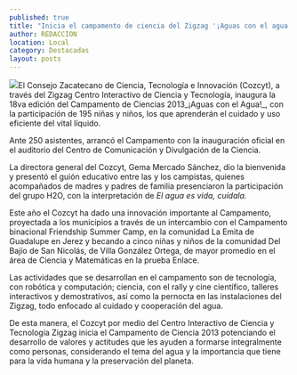 ```yaml
---
published: true
title: "Inicia el campamento de ciencia del Zigzag '¡Aguas con el agua!'"
author: REDACCION
location: Local
category: Destacadas
layout: posts
---
```


![](http://i.imgur.com/ualKKClm.jpg)El Consejo Zacatecano de Ciencia, Tecnología e Innovación (Cozcyt), a través del Zigzag Centro Interactivo de Ciencia y Tecnología, inaugura la 18va edición del Campamento de Ciencias 2013_¡Aguas con el Agua!_, con la participación de 195 niñas y niños, los que aprenderán el cuidado y uso eficiente del vital líquido.

Ante 250 asistentes, arrancó el Campamento con la inauguración oficial en el auditorio del Centro de Comunicación y Divulgación de la Ciencia. 

La directora general del Cozcyt, Gema Mercado Sánchez, dio la bienvenida y presentó el guión educativo entre las y los campistas, quienes acompañados de madres y padres de familia presenciaron la participación del grupo H2O, con la interpretación de _El agua es vida, cuídala._

Este año el Cozcyt ha dado una innovación importante al Campamento, proyectada a los municipios a través de un intercambio con el Campamento binacional Friendship Summer Camp, en la comunidad La Emita de Guadalupe en Jerez y becando a cinco niñas y niños de la comunidad Del Bajío de San Nicolás, de Villa González Ortega, de mayor promedio en el área de Ciencia y Matemáticas en la prueba Enlace.

Las actividades que se desarrollan en el campamento son de tecnología, con robótica y computación; ciencia, con el rally y cine científico, talleres interactivos y demostrativos, así como la pernocta en las instalaciones del Zigzag, todo enfocado al cuidado y cooperación del agua.


De esta manera, el Cozcyt por medio del Centro Interactivo de Ciencia y Tecnología Zigzag inicia el Campamento de Ciencia 2013 potenciando el desarrollo de valores y actitudes que les ayuden a formarse integralmente como personas, considerando el tema del agua y la importancia que tiene para la vida humana y la preservación del planeta.
